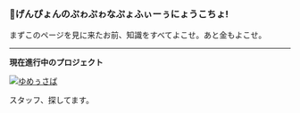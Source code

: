 ### 🐰げんぴょんのぷゎぷゎなぷょふぃーぅにょうこちょ!

まずこのページを見に来たお前、知識をすべてよこせ。あと金もよこせ。

---
**現在進行中のプロジェクト**

[![ゆめぅさば](https://i.imgur.com/PC6a6jJ.png)](https://yumeusaba.com/)

スタッフ、探してます。
